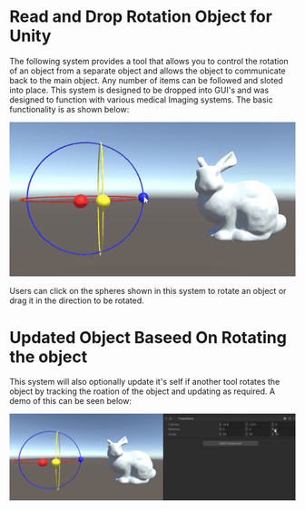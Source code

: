# Read and Drop Rotation Object for Unity
The following system provides a tool that allows you to control the rotation of an object from a separate object and allows the object to communicate back to the main object. 
Any number of items can be followed and sloted into place. 
This system is designed to be dropped into GUI's and was designed to function with various medical Imaging systems. The basic functionality is as shown below: 

![A GIF showing the system should be here](ForReadMe/ClickToRotateAnimation.gif)

Users can click on the spheres shown in this system to rotate an object or drag it in the direction to be rotated. 

# Updated Object Baseed On Rotating the object
This system will also optionally update it's self if another tool rotates the object by tracking the roation of the object and updating as required.
A demo of this can be seen below:

![A GIF showing the system should be here](ForReadMe/RotatingNotTheObject.gif)
